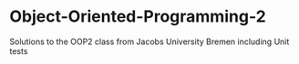 # Object-Oriented-Programming-2

Solutions to the OOP2 class from Jacobs University Bremen including Unit tests

